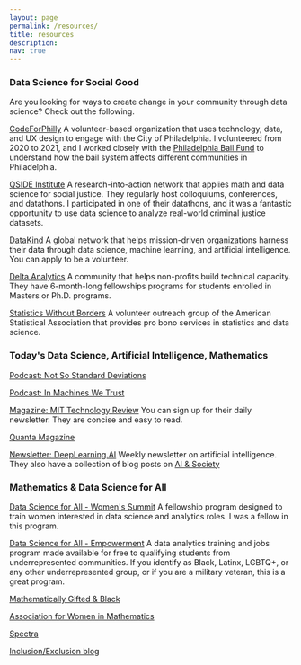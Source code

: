 ```yaml
---
layout: page
permalink: /resources/
title: resources
description: 
nav: true
---
```


### Data Science for Social Good

Are you looking for ways to create change in your community through data science? Check out the following.

[CodeForPhilly](https://codeforphilly.org/) 
A volunteer-based organization that uses technology, data, and UX design to engage with the City of Philadelphia. I volunteered from 2020 to 2021, and I worked closely with the [Philadelphia Bail Fund](https://www.phillybailfund.org/) to understand how the bail system affects different communities in Philadelphia. 

[QSIDE Institute](https://qsideinstitute.org/)
A research-into-action network that applies math and data science for social justice. They regularly host colloquiums, conferences, and datathons. I participated in one of their datathons, and it was a fantastic opportunity to use data science to analyze real-world criminal justice datasets.  

[DataKind](https://www.datakind.org/) A global network that helps mission-driven organizations harness their data through data science, machine learning, and artificial intelligence. You can apply to be a volunteer. 

[Delta Analytics](http://www.deltanalytics.org/) A community that helps non-profits build technical capacity. They have 6-month-long fellowships programs for students enrolled in Masters or Ph.D. programs. 

[Statistics Without Borders](https://www.statisticswithoutborders.org/) A volunteer outreach group of the American Statistical Association that provides pro bono services in statistics and data science. 

### Today's Data Science, Artificial Intelligence, Mathematics

[Podcast: Not So Standard Deviations](https://nssdeviations.com/)

[Podcast: In Machines We Trust](https://forms.technologyreview.com/in-machines-we-trust/)

[Magazine: MIT Technology Review](https://www.technologyreview.com/) You can sign up for their daily newsletter. They are concise and easy to read. 

[Quanta Magazine](https://www.quantamagazine.org/)

[Newsletter: DeepLearning.AI](https://www.deeplearning.ai/the-batch/) Weekly newsletter on artificial intelligence. They also have a collection of blog posts on [AI & Society](https://www.deeplearning.ai/the-batch/tag/ai-society/)



### Mathematics & Data Science for All
[Data Science for All - Women's Summit](https://www.correlation-one.com/data-science-for-all-women) A fellowship program designed to train women interested in data science and analytics roles. I was a fellow in this program. 

[Data Science for All - Empowerment](https://www.correlation-one.com/data-science-for-all-empowerment) A data analytics training and jobs program made available for free to qualifying students from underrepresented communities. If you identify as Black, Latinx, LGBTQ+, or any other underrepresented group, or if you are a military veteran, this is a great program. 

[Mathematically Gifted & Black](https://mathematicallygiftedandblack.com/)

[Association for Women in Mathematics](https://awm-math.org/)

[Spectra](http://lgbtmath.org/)

[Inclusion/Exclusion blog](https://inclusionexclusion.org/)
